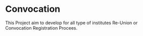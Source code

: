 # Convocation
This Project aim to develop for all type of institutes Re-Union or Convocation Registration Procees. 

